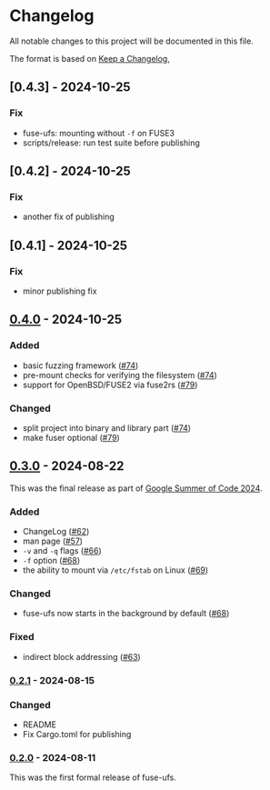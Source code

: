 # Changelog

All notable changes to this project will be documented in this file.

The format is based on [Keep a Changelog](https://keepachangelog.com/en/1.1.0/),

## [0.4.3] - 2024-10-25

### Fix

- fuse-ufs: mounting without `-f` on FUSE3
- scripts/release: run test suite before publishing

## [0.4.2] - 2024-10-25

### Fix

- another fix of publishing

## [0.4.1] - 2024-10-25

### Fix

- minor publishing fix

## [0.4.0] - 2024-10-25

### Added

- basic fuzzing framework ([#74](https://github.com/realchonk/fuse-ufs/pull/74))
- pre-mount checks for verifying the filesystem ([#74](https://github.com/realchonk/fuse-ufs/pull/74))
- support for OpenBSD/FUSE2 via fuse2rs ([#79](https://github.com/realchonk/fuse-ufs/pull/79))

### Changed

- split project into binary and library part ([#74](https://github.com/realchonk/fuse-ufs/pull/74))
- make fuser optional ([#79](https://github.com/realchonk/fuse-ufs/pull/79))

## [0.3.0] - 2024-08-22

This was the final release as part of [Google Summer of Code 2024](https://summerofcode.withgoogle.com/programs/2024/projects/mCAcivuH).

### Added

- ChangeLog ([#62](https://github.com/realchonk/fuse-ufs/pull/62))
- man page ([#57](https://github.com/realchonk/fuse-ufs/pull/57))
- `-v` and `-q` flags ([#66](https://github.com/realchonk/fuse-ufs/pull/66))
- `-f` option ([#68](https://github.com/realchonk/fuse-ufs/pull/68))
- the ability to mount via `/etc/fstab` on Linux ([#69](https://github.com/realchonk/fuse-ufs/pull/69))

### Changed

- fuse-ufs now starts in the background by default ([#68](https://github.com/realchonk/fuse-ufs/pull/68))

### Fixed

- indirect block addressing ([#63](https://github.com/realchonk/fuse-ufs/pull/63))

### [0.2.1] - 2024-08-15

### Changed

- README
- Fix Cargo.toml for publishing

### [0.2.0] - 2024-08-11

This was the first formal release of fuse-ufs.

[0.4.0]: https://github.com/realchonk/fuse-ufs/compare/0.3.0...HEAD
[0.3.0]: https://github.com/realchonk/fuse-ufs/compare/0.2.1...0.3.0
[0.2.1]: https://github.com/realchonk/fuse-ufs/compare/0.2.0...0.2.1
[0.2.0]: https://github.com/realchonk/fuse-ufs/releases/tag/0.2.0
